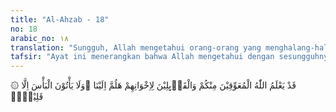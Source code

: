 ```yaml
---
title: "Al-Ahzab - 18"
no: 18
arabic_no: ١٨
translation: "Sungguh, Allah mengetahui orang-orang yang menghalang-halangi di antara kamu dan orang yang berkata kepada saudara-saudaranya, “Marilah bersama kami.” Tetapi mereka datang berperang hanya sebentar,"
tafsir: "Ayat ini menerangkan bahwa Allah mengetahui dengan sesungguhnya orang yang menghambat manusia mengikuti Rasulullah saw berperang di jalan-Nya. Dia mengetahui pula orang-orang yang enggan dan minta izin kepada Rasulullah saw untuk tidak ikut berperang, serta orang-orang yang mengajak penduduk Medinah agar tidak ikut berperang bersamanya.\n\nSementara itu, ada pula orang-orang yang ikut berperang sebentar saja sekedar untuk memperlihatkan kepada kaum Muslimin bahwa sebenarnya mereka itu termasuk orang yang ikut berperang. Akan tetapi, di saat kaum Muslimin lengah, mereka menghilang dengan diam-diam dan kembali ke rumahnya masing-masing."
---
```

۞ قَدْ يَعْلَمُ اللّٰهُ الْمُعَوِّقِيْنَ مِنْكُمْ وَالْقَاۤىِٕلِيْنَ لِاِخْوَانِهِمْ هَلُمَّ اِلَيْنَا ۚوَلَا يَأْتُوْنَ الْبَأْسَ اِلَّا قَلِيْلًاۙ